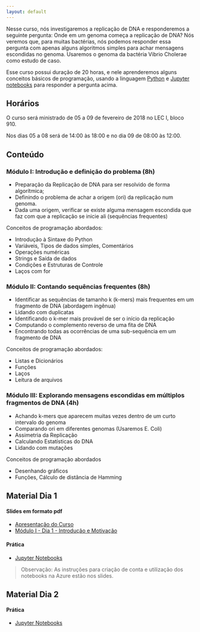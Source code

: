 ```yaml
---
layout: default
---
```


Nesse curso, nós investigaremos a replicação de DNA e responderemos a seguinte pergunta: Onde em um genoma começa a replicação de DNA? Nós veremos que, para muitas bactérias, nós podemos responder essa pergunta com apenas alguns algoritmos simples para achar mensagens escondidas no genoma. Usaremos o genoma da bactéria Vibrio Cholerae como estudo de caso.

Esse curso possui duração de 20 horas, e nele  aprenderemos alguns conceitos básicos de programação, usando a linguagem [Python](https://www.python.org/) e [Jupyter notebooks](http://jupyter.org/) para responder a pergunta acima.

## Horários
O curso será ministrado de 05 a 09 de fevereiro de 2018 no LEC I, bloco 910.

Nos dias 05 a 08 será de 14:00 às 18:00 e no dia 09 de 08:00 às 12:00.

## Conteúdo

### Módulo I: Introdução e definição do problema (8h)
- Preparação da Replicação de DNA para ser resolvido de forma algorítmica;
- Definindo o problema de achar a origem (ori) da replicação num genoma.
- Dada uma origem, verificar se existe alguma mensagem escondida que faz com que a replicação se inicie ali (sequências frequentes)

Conceitos de programação abordados:
- Introdução à Sintaxe do Python
- Variáveis, Tipos de dados simples, Comentários
- Operações numéricas
- Strings e Saída de dados
- Condições e Estruturas de Controle
- Laços com for

### Módulo II: Contando sequências frequentes (8h)
- Identificar as sequências de tamanho k (k-mers) mais frequentes em um fragmento de DNA (abordagem ingênua)
- Lidando com duplicatas
- Identificando o k-mer mais provável de ser o início da replicação
- Computando o complemento reverso de uma fita de DNA
- Encontrando todas as ocorrências de uma sub-sequência em um fragmento de DNA

Conceitos de programação abordados:
- Listas e Dicionários
- Funções
- Laços
- Leitura de arquivos

### Módulo III: Explorando mensagens escondidas em múltiplos fragmentos de DNA (4h)
- Achando k-mers que aparecem muitas vezes dentro de um curto intervalo do genoma
- Comparando ori em diferentes genomas (Usaremos E. Coli)
- Assimetria da Replicação
- Calculando Estatísticas do DNA 
- Lidando com mutações

Conceitos de programação abordados
- Desenhando gráficos
- Funções, Cálculo de distância de Hamming

## Material Dia 1

#### Slides em formato pdf
* [Apresentação do Curso](https://drive.google.com/open?id=1JbgDdvtziyqTw2KzHFxZinicnNZ2rr_K)
* [Módulo I - Dia 1 - Introdução e Motivação](https://drive.google.com/open?id=1JjRxWLSCNLDl3rWO5SWIhpMpm3cEffuV)

#### Prática
* [Jupyter Notebooks](https://notebooks.azure.com/emanueles/libraries/biopython-dia1)

> Observação: As instruções para criação de conta e utilização dos notebooks na Azure estão nos slides.
> 

## Material Dia 2

#### Prática
* [Jupyter Notebooks](https://notebooks.azure.com/emanueles/libraries/biopython-dia2)